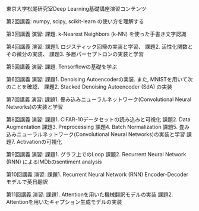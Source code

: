東京大学松尾研究室Deep Learning基礎講座演習コンテンツ

第2回講義: numpy, scipy, scikit-learn の使い方を理解する

第3回講義 演習: 課題. k-Nearest Neighbors (k-NN) を使った手書き文字認識

第4回講義 演習: 
課題1. ロジスティック回帰の実装と学習、
課題2. 活性化関数とその微分の実装、
課題3. 多層パーセプトロンの実装と学習

第5回講義 演習: 課題. Tensorflowの基礎を学ぶ

第6回講義 演習: 
課題1. Denoising Autoencoderの実装. また, MNISTを用いて次のことを確認、
課題2. Stacked Denoising Autoencoder (SdA) の実装

第7回講義 演習:
課題1. 畳み込みニューラルネットワーク(Convolutional Neural Networks)の実装と学習

第8回講義 演習:
課題1. CIFAR-10データセットの読み込みと可視化
課題2. Data Augmentation
課題3. Preprocessing
課題4. Batch Normalization
課題5. 畳み込みニューラルネットワーク(Convolutional Neural Networks)の実装と学習
課題7. Activationの可視化

第9回講義 演習:
課題1. グラフ上でのLoop
課題2. Recurrent Neural Network (RNN) によるIMDbのsentiment analysis

第10回講義 演習:
課題1. Recurrent Neural Network (RNN) Encoder-Decoderモデルで英日翻訳

第11回講義 演習:
課題1. Attentionを用いた機械翻訳モデルの実装
課題2. Attentionを用いたキャプション生成モデルの実装
